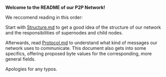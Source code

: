**Welcome to the README of our P2P Network!**

We reccomend reading in this order:

Start with [Structure.md](https://gitlab.cs.dartmouth.edu/hyperistic/cosc-60-final-project/blob/master/Structure.md) to get a good idea of the structure of our
network and the responsibilities of supernodes and child nodes.

Afterwards, read [Protocol.md](https://gitlab.cs.dartmouth.edu/hyperistic/cosc-60-final-project/blob/master/Protocol.md) to understand what kind of messages our network uses to communicate.
This document also gets into some specifics, offering proposed byte values for the corresponding, more general fields.

Apologies for any typos.